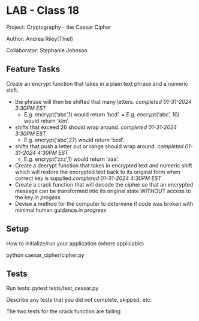 # LAB - Class 18

Project: Cryptography - the Caesar Cipher

Author: Andrea Riley(Thiel)

Collaborator: Stephanie Johnson

## Feature Tasks

Create an encrypt function that takes in a plain text phrase and a numeric shift.

- the phrase will then be shifted that many letters. *completed 01-31-2024 3:30PM EST*
  - E.g. encrypt(‘abc’,1) would return ‘bcd’. = E.g. encrypt(‘abc’, 10) would return ‘klm’.
- shifts that exceed 26 should wrap around. *completed 01-31-2024 3:30PM EST*
  - E.g. encrypt(‘abc’,27) would return ‘bcd’.
- shifts that push a letter out or range should wrap around. *completed 01-31-2024 4:30PM EST*
  - E.g. encrypt(‘zzz’,1) would return ‘aaa’.
- Create a decrypt function that takes in encrypted text and numeric shift which will restore the encrypted text back to its original form when correct key is supplied.*completed 01-31-2024 4:30PM EST*
- Create a crack function that will decode the cipher so that an encrypted message can be transformed into its original state WITHOUT access to the key.*in progess*
- Devise a method for the computer to determine if code was broken with minimal human guidance.*in  progress*

## Setup

How to initialize/run your application (where applicable)

python caesar_cipher/cipher.py

## Tests

Run tests: pytest tests/test_ceasar.py


Describe any tests that you did not complete, skipped, etc:

The two tests for the crack function are failing
